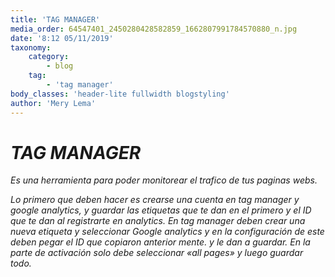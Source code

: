 ```yaml
---
title: 'TAG MANAGER'
media_order: 64547401_2450280428582859_1662807991784570880_n.jpg
date: '8:12 05/11/2019'
taxonomy:
    category:
        - blog
    tag:
        - 'tag manager'
body_classes: 'header-lite fullwidth blogstyling'
author: 'Mery Lema'
---
```


#  _TAG MANAGER_

_Es una herramienta para poder monitorear el trafico de tus paginas webs._

_Lo primero que deben hacer es crearse una cuenta en tag manager y google analytics, y guardar las etiquetas que te dan en el primero y el ID que te dan al registrarte en analytics. En tag manager deben crear una nueva etiqueta y seleccionar Google analytics y en la configuración de este deben pegar el ID que copiaron anterior mente. y le dan a guardar. En la parte de activación solo debe seleccionar «all pages» y luego guardar todo._

